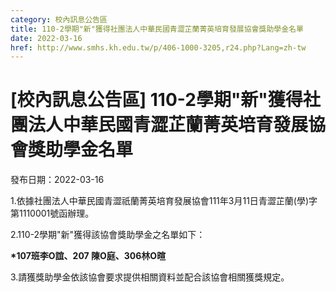 ```yaml
---
category: 校內訊息公告區
title: 110-2學期"新"獲得社團法人中華民國青澀芷蘭菁英培育發展協會獎助學金名單
date: 2022-03-16
href: http://www.smhs.kh.edu.tw/p/406-1000-3205,r24.php?Lang=zh-tw
---
```


# [校內訊息公告區] 110-2學期"新"獲得社團法人中華民國青澀芷蘭菁英培育發展協會獎助學金名單

發布日期：2022-03-16

1.依據社團法人中華民國青澀祇蘭菁英培育發展協會111年3月11日青澀芷蘭(學)字第1110001號函辦理。

2.110-2學期"新"獲得該協會獎助學金之名單如下：

**\*107班李O誼、207 陳O庭、306林O暄**

3.請獲獎助學金依該協會要求提供相關資料並配合該協會相關獲獎規定。

